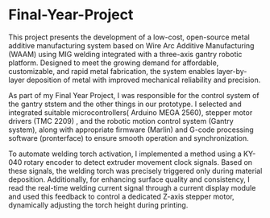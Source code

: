 # Final-Year-Project

This project presents the development of a low-cost, open-source metal additive manufacturing system based on Wire Arc Additive Manufacturing (WAAM) using MIG welding integrated with a three-axis gantry robotic platform. Designed to meet the growing demand for affordable, customizable, and rapid metal fabrication, the system enables layer-by-layer deposition of metal with improved mechanical reliability and precision.

As part of my Final Year Project, I was responsible for the control system of the gantry ststem and the other things in our prototype. I selected and integrated suitable microcontrollers( Arduino MEGA 2560), stepper motor drivers (TMC 2209) , and the robotic motion control system (Gantry system), along with appropriate firmware (Marlin) and G-code processing software (pronterface) to ensure smooth operation and synchronization.

To automate welding torch activation, I implemented a method using a KY-040 rotary encoder to detect extruder movement clock signals. Based on these signals, the welding torch was precisely triggered only during material deposition. Additionally, for enhancing surface quality and consistency, I read the real-time welding current signal through a current display module and used this feedback to control a dedicated Z-axis stepper motor, dynamically adjusting the torch height during printing.
